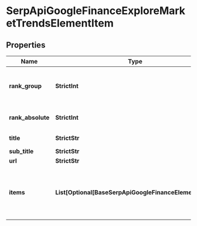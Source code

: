 # SerpApiGoogleFinanceExploreMarketTrendsElementItem


## Properties

| Name | Type | Description | Notes |
|------------ | ------------- | ------------- | -------------|
**rank_group** | **StrictInt** | group rank in SERP<br>position within a group of elements with identical type values<br>positions of elements with different type values are omitted from rank_group |[optional]|
**rank_absolute** | **StrictInt** | absolute rank in SERP<br>absolute position among all the elements in SERP |[optional]|
**title** | **StrictStr** | title of the market trends element<br>example: Europe, Middle East, and Africa |[optional]|
**sub_title** | **StrictStr** | sub-title of the market trends element |[optional]|
**url** | **StrictStr** | URL to finance pair on Google Finance |[optional]|
**items** | **List[Optional[BaseSerpApiGoogleFinanceElementItem]]** | market indexes data<br>array of items containing market indexes data;<br>possible type of items: google_finance_asset_pair_element, google_finance_market_instrument_element, google_finance_market_index_element |[optional]|